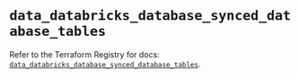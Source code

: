 # `data_databricks_database_synced_database_tables`

Refer to the Terraform Registry for docs: [`data_databricks_database_synced_database_tables`](https://registry.terraform.io/providers/databricks/databricks/1.92.0/docs/data-sources/database_synced_database_tables).
